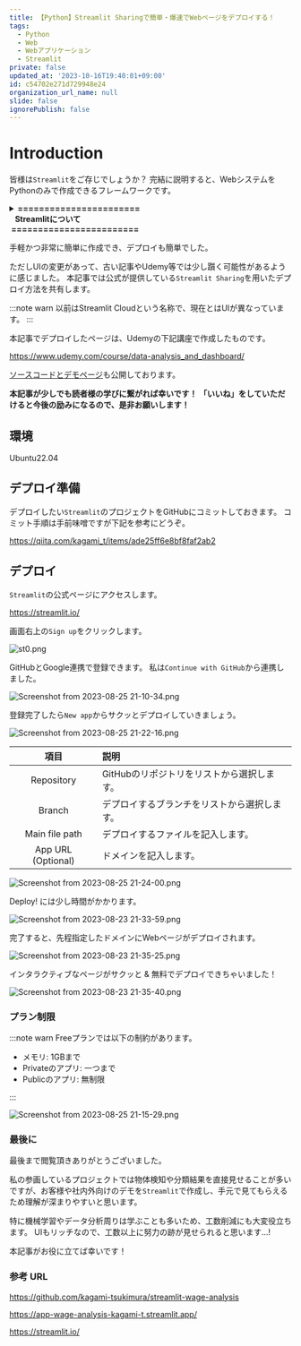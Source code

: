 ```yaml
---
title: 【Python】Streamlit Sharingで簡単・爆速でWebページをデプロイする！
tags:
  - Python
  - Web
  - Webアプリケーション
  - Streamlit
private: false
updated_at: '2023-10-16T19:40:01+09:00'
id: c54702e271d729948e24
organization_url_name: null
slide: false
ignorePublish: false
---
```


# Introduction

皆様は`Streamlit`をご存じでしょうか？
完結に説明すると、WebシステムをPythonのみで作成できるフレームワークです。

<details><summary><b>=======================<br>&nbsp;&nbsp;&nbsp;Streamlitについて<br>&nbsp;========================</b></summary><div>

Pythonで Web開発となるとDjangoやFlask、FastAPI等が有名ですが、
`Streamlit`ではデータの可視化や機械学習モデルを用いたデモに用いられます。

一般的な Web 開発に必要なHTMLやCSS、JavaScriptを用いずとも作成できるため、Web開発に明るくない方や社内で結果を共有する際に優位性を発揮します。

本記事で内容には触れませんが、公式チュートリアル及びドキュメントが充実しているため興味のある方は覗いてみてください。

https://docs.streamlit.io/knowledge-base/tutorials

英語ですがコードは簡易で画像も多いため、やりたいことはほぼチュートリアルで解決します。
学習コストもかなり低いため、Pythonで次何しよう？ という方は是非一度お試しください！

</div></details>

手軽かつ非常に簡単に作成でき、デプロイも簡単でした。

ただしUIの変更があって、古い記事やUdemy等では少し躓く可能性があるように感じました。
本記事では公式が提供している`Streamlit Sharing`を用いたデプロイ方法を共有します。

:::note warn
以前はStreamlit Cloudという名称で、現在とはUIが異なっています。
:::

本記事でデプロイしたページは、Udemyの下記講座で作成したものです。

https://www.udemy.com/course/data-analysis_and_dashboard/

[ソースコードとデモページ](#参考URL)も公開しております。

**本記事が少しでも読者様の学びに繋がれば幸いです！**
**「いいね」をしていただけると今後の励みになるので、是非お願いします！**

## 環境

Ubuntu22.04

## デプロイ準備

デプロイしたい`Streamlit`のプロジェクトをGitHubにコミットしておきます。
コミット手順は手前味噌ですが下記を参考にどうぞ。

https://qiita.com/kagami_t/items/ade25ff6e8bf8faf2ab2

## デプロイ

`Streamlit`の公式ページにアクセスします。

https://streamlit.io/

画面右上の`Sign up`をクリックします。

![st0.png](https://qiita-image-store.s3.ap-northeast-1.amazonaws.com/0/3292052/7c98b2a5-006a-e55a-12fd-cee2e24fd672.png)

GitHubとGoogle連携で登録できます。
私は`Continue with GitHub`から連携しました。

![Screenshot from 2023-08-25 21-10-34.png](https://qiita-image-store.s3.ap-northeast-1.amazonaws.com/0/3292052/01380420-fd3a-e484-7d8c-9f47842f9a82.png)

登録完了したら`New app`からサクッとデプロイしていきましょう。

![Screenshot from 2023-08-25 21-22-16.png](https://qiita-image-store.s3.ap-northeast-1.amazonaws.com/0/3292052/a817ba42-3c0d-ad0e-ba08-c2571096d7c9.png)

|        項目        | 説明                                         |
| :----------------: | :------------------------------------------- |
|     Repository     | GitHubのリポジトリをリストから選択します。   |
|       Branch       | デプロイするブランチをリストから選択します。 |
|   Main file path   | デプロイするファイルを記入します。           |
| App URL (Optional) | ドメインを記入します。                       |

![Screenshot from 2023-08-25 21-24-00.png](https://qiita-image-store.s3.ap-northeast-1.amazonaws.com/0/3292052/35d25b90-f884-0181-06c8-d3da3eab5d32.png)

Deploy! には少し時間がかかります。

![Screenshot from 2023-08-23 21-33-59.png](https://qiita-image-store.s3.ap-northeast-1.amazonaws.com/0/3292052/a810cb4e-f9e1-2f89-7bab-97453a84e4f4.png)

完了すると、先程指定したドメインにWebページがデプロイされます。

![Screenshot from 2023-08-23 21-35-25.png](https://qiita-image-store.s3.ap-northeast-1.amazonaws.com/0/3292052/67f757b0-da2b-2252-6f42-af6db9294071.png)

インタラクティブなページがサクッと & 無料でデプロイできちゃいました！

![Screenshot from 2023-08-23 21-35-40.png](https://qiita-image-store.s3.ap-northeast-1.amazonaws.com/0/3292052/de470e8d-7885-1d25-e47d-40ac56112be5.png)

### プラン制限

:::note warn
Freeプランでは以下の制約があります。

- メモリ: 1GBまで
- Privateのアプリ: 一つまで
- Publicのアプリ: 無制限

:::

![Screenshot from 2023-08-25 21-15-29.png](https://qiita-image-store.s3.ap-northeast-1.amazonaws.com/0/3292052/5186c997-52ed-e065-1b83-9df84c7c39f1.png)

### 最後に

最後まで閲覧頂きありがとうございました。

私の参画しているプロジェクトでは物体検知や分類結果を直接見せることが多いですが、お客様や社内外向けのデモを`Streamlit`で作成し、手元で見てもらえるため理解が深まりやすいと思います。

特に機械学習やデータ分析周りは学ぶことも多いため、工数削減にも大変役立ちます。
UIもリッチなので、工数以上に努力の跡が見せられると思います...!

本記事がお役に立てば幸いです！

### 参考 URL

https://github.com/kagami-tsukimura/streamlit-wage-analysis

https://app-wage-analysis-kagami-t.streamlit.app/

https://streamlit.io/
